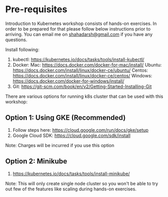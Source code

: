 # Pre-requisites

Introduction to Kubernetes workshop consists of hands-on exercises. In order to be prepared for that please follow below instructions prior to arriving. You can email me on shahadarsh@gmail.com if you have any questions. 

Install following:
1. kubectl: https://kubernetes.io/docs/tasks/tools/install-kubectl/
2. Docker:
    Mac: https://docs.docker.com/docker-for-mac/install/
    Ubuntu: https://docs.docker.com/install/linux/docker-ce/ubuntu/
    Centos: https://docs.docker.com/install/linux/docker-ce/centos/
    Windows: https://docs.docker.com/docker-for-windows/install/
3. Git: https://git-scm.com/book/en/v2/Getting-Started-Installing-Git

There are various options for running k8s cluster that can be used with this workshop:

## Option 1: Using GKE (Recommended)
1. Follow steps here: https://cloud.google.com/run/docs/gke/setup
2. Google Cloud SDK: https://cloud.google.com/sdk/install

Note: Charges will be incurred if you use this option

## Option 2: Minikube 
1. https://kubernetes.io/docs/tasks/tools/install-minikube/

Note: This will only create single node cluster so you won't be able to try out few of the features like scaling during hands-on exercises.

